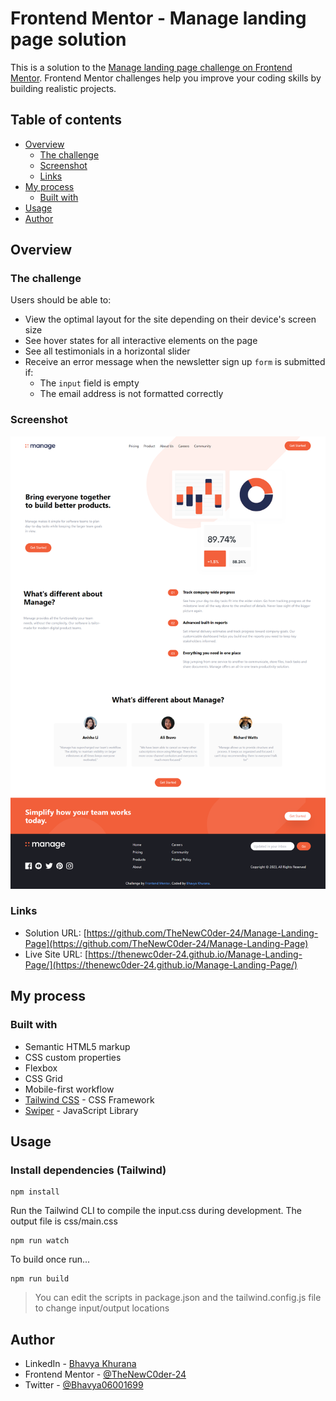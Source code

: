 # Frontend Mentor - Manage landing page solution

This is a solution to the [Manage landing page challenge on Frontend Mentor](https://www.frontendmentor.io/challenges/manage-landing-page-SLXqC6P5). Frontend Mentor challenges help you improve your coding skills by building realistic projects. 

## Table of contents

- [Overview](#overview)
  - [The challenge](#the-challenge)
  - [Screenshot](#screenshot)
  - [Links](#links)
- [My process](#my-process)
  - [Built with](#built-with)
- [Usage](#usage)
- [Author](#author)

## Overview

### The challenge

Users should be able to:

- View the optimal layout for the site depending on their device's screen size
- See hover states for all interactive elements on the page
- See all testimonials in a horizontal slider
- Receive an error message when the newsletter sign up `form` is submitted if:
  - The `input` field is empty
  - The email address is not formatted correctly

### Screenshot

![image](https://github.com/TheNewC0der-24/Manage-Landing-Page/blob/master/Preview.png)

### Links

- Solution URL: [https://github.com/TheNewC0der-24/Manage-Landing-Page](https://github.com/TheNewC0der-24/Manage-Landing-Page)
- Live Site URL: [https://thenewc0der-24.github.io/Manage-Landing-Page/](https://thenewc0der-24.github.io/Manage-Landing-Page/)

## My process

### Built with

- Semantic HTML5 markup
- CSS custom properties
- Flexbox
- CSS Grid
- Mobile-first workflow
- [Tailwind CSS](https://tailwindcss.com/) - CSS Framework
- [Swiper](https://swiperjs.com/) - JavaScript Library

## Usage

### Install dependencies (Tailwind)
```
npm install
```

Run the Tailwind CLI to compile the input.css during development. The output file is css/main.css
```
npm run watch
```

To build once run...
```
npm run build
```
>You can edit the scripts in package.json and the tailwind.config.js file to change input/output locations

## Author

- LinkedIn - [Bhavya Khurana](https://www.linkedin.com/in/bhavyakhurana24/)
- Frontend Mentor - [@TheNewC0der-24](https://www.frontendmentor.io/profile/TheNewC0der-24)
- Twitter - [@Bhavya06001699](https://twitter.com/Bhavya06001699)
